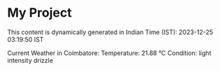 # My Project

This content is dynamically generated in Indian Time (IST): 2023-12-25 03:19:50 IST


Current Weather in Coimbatore:
Temperature: 21.88 °C
Condition: light intensity drizzle
